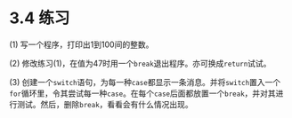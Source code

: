# 3.4 练习

(1) 写一个程序，打印出1到100间的整数。

(2) 修改练习(1)，在值为47时用一个`break`退出程序。亦可换成`return`试试。

(3) 创建一个`switch`语句，为每一种`case`都显示一条消息。并将`switch`置入一个`for`循环里，令其尝试每一种`case`。在每个`case`后面都放置一个`break`，并对其进行测试。然后，删除`break`，看看会有什么情况出现。
